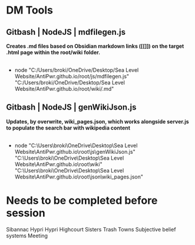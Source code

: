 # DM Tools


## Gitbash | NodeJS | mdfilegen.js
**Creates .md files based on Obsidian markdown links ([[]]) on the target .html page within the root/wiki folder.**
<br>
<br>

- node "C:/Users/broki/OneDrive/Desktop/Sea Level Website/AntiPwr.github.io/root/js/mdfilegen.js" "C:/Users/broki/OneDrive/Desktop/Sea Level Website/AntiPwr.github.io/root/wiki/.md"




## Gitbash | NodeJS | genWikiJson.js
**Updates, by overwrite, wiki_pages.json, which works alongside server.js to populate the search bar with wikipedia content**
<br>
<br>


- node "C:\Users\broki\OneDrive\Desktop\Sea Level Website\AntiPwr.github.io\root\js\genWikiJson.js" "C:\Users\broki\OneDrive\Desktop\Sea Level Website\AntiPwr.github.io\root\wiki" "C:\Users\broki\OneDrive\Desktop\Sea Level Website\AntiPwr.github.io\root\json\wiki_pages.json"





# Needs to be completed before session
Sibannac
Hypri
Hypri Highcourt
Sisters
Trash Towns
Subjective belief systems
Meeting